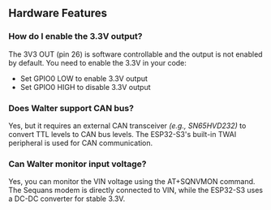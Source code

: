 ## Hardware Features

### How do I enable the 3.3V output?

The 3V3 OUT (pin 26) is software controllable and the output is not enabled by
default. You need to enable the 3.3V in your code:

- Set GPIO0 LOW to enable 3.3V output
- Set GPIO0 HIGH to disable 3.3V output

### Does Walter support CAN bus?

Yes, but it requires an external CAN transceiver *(e.g., SN65HVD232)*
to convert TTL levels to CAN bus levels.
The ESP32-S3's built-in TWAI peripheral is used for CAN communication.

### Can Walter monitor input voltage?

Yes, you can monitor the VIN voltage using the AT+SQNVMON command.
The Sequans modem is directly connected to VIN,
while the ESP32-S3 uses a DC-DC converter for stable 3.3V.
